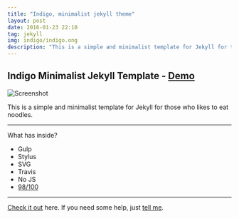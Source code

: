 ```yaml
---
title: "Indigo, minimalist jekyll theme"
layout: post
date: 2016-01-23 22:10
tag: jekyll
img: indigo/indigo.ong
description: "This is a simple and minimalist template for Jekyll for those who likes to eat noodles."
---
```

## Indigo Minimalist Jekyll Template - [Demo](http://sergiokopplin.github.io/indigo/)

![Screenshot](https://raw.githubusercontent.com/sergiokopplin/indigo/gh-pages/screen-shot.png)

This is a simple and minimalist template for Jekyll for those who likes to eat noodles.

---

What has inside?

- Gulp
- Stylus
- SVG
- Travis
- No JS
- [98/100](https://developers.google.com/speed/pagespeed/insights/?url=http%3A%2F%2Fsergiokopplin.github.io%2Findigo%2F)

---

[Check it out](http://sergiokopplin.github.io/indigo/) here.
If you need some help, just [tell me](http://github.com/sergiokopplin/indigo/issues).
